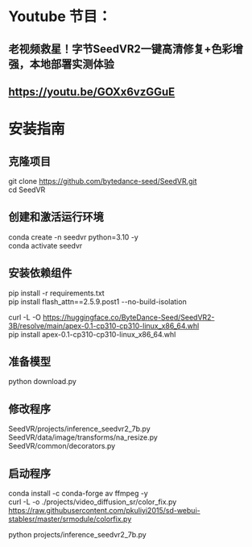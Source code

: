 # Youtube 节目：
## 老视频救星！字节SeedVR2一键高清修复+色彩增强，本地部署实测体验
## https://youtu.be/GOXx6vzGGuE

# 安装指南
## 克隆项目
git clone https://github.com/bytedance-seed/SeedVR.git  
cd SeedVR  

## 创建和激活运行环境
conda create -n seedvr python=3.10 -y  
conda activate seedvr  

## 安装依赖组件
pip install -r requirements.txt  
pip install flash_attn==2.5.9.post1 --no-build-isolation  

curl -L -O https://huggingface.co/ByteDance-Seed/SeedVR2-3B/resolve/main/apex-0.1-cp310-cp310-linux_x86_64.whl  
pip install apex-0.1-cp310-cp310-linux_x86_64.whl  

## 准备模型
python download.py  

## 修改程序
SeedVR/projects/inference_seedvr2_7b.py  
SeedVR/data/image/transforms/na_resize.py  
SeedVR/common/decorators.py  

## 启动程序
conda install -c conda-forge av ffmpeg -y  
curl -L -o ./projects/video_diffusion_sr/color_fix.py https://raw.githubusercontent.com/pkuliyi2015/sd-webui-stablesr/master/srmodule/colorfix.py  

python projects/inference_seedvr2_7b.py  



  












 
















